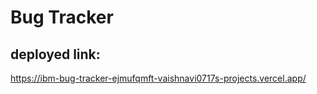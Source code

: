 # Bug Tracker

## deployed link:
https://ibm-bug-tracker-ejmufqmft-vaishnavi0717s-projects.vercel.app/

